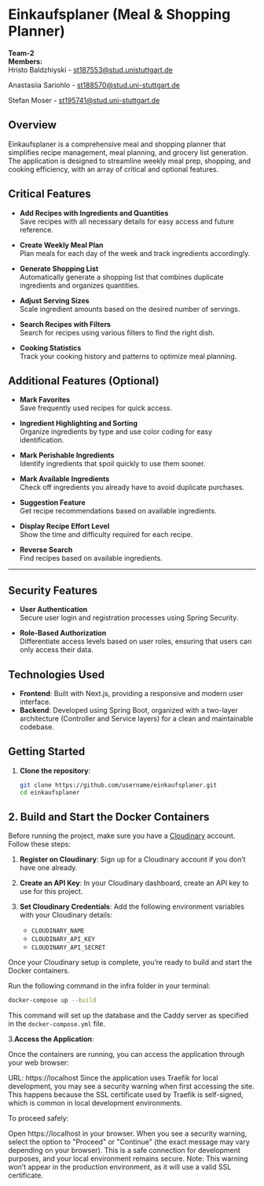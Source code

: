 # Einkaufsplaner (Meal & Shopping Planner)

**Team-2**  
**Members:**  
Hristo Baldzhiyski - st187553@stud.unistuttgart.de

Anastasiia Sariohlo - st188570@stud.uni-stuttgart.de 

Stefan Moser - st195741@stud.uni-stuttgart.de

## Overview
Einkaufsplaner is a comprehensive meal and shopping planner that simplifies recipe management, meal planning, and grocery list generation. The application is designed to streamline weekly meal prep, shopping, and cooking efficiency, with an array of critical and optional features.

## Critical Features
- **Add Recipes with Ingredients and Quantities**  
  Save recipes with all necessary details for easy access and future reference.

- **Create Weekly Meal Plan**  
  Plan meals for each day of the week and track ingredients accordingly.

- **Generate Shopping List**  
  Automatically generate a shopping list that combines duplicate ingredients and organizes quantities.

- **Adjust Serving Sizes**  
  Scale ingredient amounts based on the desired number of servings.

- **Search Recipes with Filters**  
  Search for recipes using various filters to find the right dish.

- **Cooking Statistics**  
  Track your cooking history and patterns to optimize meal planning.

## Additional Features (Optional)
- **Mark Favorites**  
  Save frequently used recipes for quick access.

- **Ingredient Highlighting and Sorting**  
  Organize ingredients by type and use color coding for easy identification.

- **Mark Perishable Ingredients**  
  Identify ingredients that spoil quickly to use them sooner.

- **Mark Available Ingredients**  
  Check off ingredients you already have to avoid duplicate purchases.

- **Suggestion Feature**  
  Get recipe recommendations based on available ingredients.

- **Display Recipe Effort Level**  
  Show the time and difficulty required for each recipe.

- **Reverse Search**  
  Find recipes based on available ingredients.

---

## Security Features
- **User Authentication**  
  Secure user login and registration processes using Spring Security.

- **Role-Based Authorization**  
  Differentiate access levels based on user roles, ensuring that users can only access their data.

## Technologies Used
- **Frontend**: Built with Next.js, providing a responsive and modern user interface.
- **Backend**: Developed using Spring Boot, organized with a two-layer architecture (Controller and Service layers) for a clean and maintainable codebase.

## Getting Started

1. **Clone the repository**:
   ```bash
   git clone https://github.com/username/einkaufsplaner.git
   cd einkaufsplaner
   ```
## 2. Build and Start the Docker Containers

Before running the project, make sure you have a [Cloudinary](https://cloudinary.com/) account. Follow these steps:

1. **Register on Cloudinary**: Sign up for a Cloudinary account if you don’t have one already.
2. **Create an API Key**: In your Cloudinary dashboard, create an API key to use for this project.
3. **Set Cloudinary Credentials**: Add the following environment variables with your Cloudinary details:

    - `CLOUDINARY_NAME`
    - `CLOUDINARY_API_KEY`
    - `CLOUDINARY_API_SECRET`

Once your Cloudinary setup is complete, you’re ready to build and start the Docker containers.

Run the following command in the infra folder in your terminal:

```bash
docker-compose up --build
   ```
   This command will set up the database and the Caddy server as specified in the `docker-compose.yml` file.

3.**Access the Application**:

Once the containers are running, you can access the application through your web browser:

URL: https://localhost
Since the application uses Traefik for local development, you may see a security warning when first accessing the site. This happens because the SSL certificate used by Traefik is self-signed, which is common in local development environments.

To proceed safely:

Open https://localhost in your browser.
When you see a security warning, select the option to "Proceed" or "Continue" (the exact message may vary depending on your browser).
This is a safe connection for development purposes, and your local environment remains secure.
Note: This warning won’t appear in the production environment, as it will use a valid SSL certificate.
